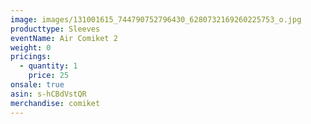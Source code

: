 ```yaml
---
image: images/131001615_744790752796430_6280732169260225753_o.jpg
producttype: Sleeves
eventName: Air Comiket 2
weight: 0
pricings:
  - quantity: 1
    price: 25
onsale: true
asin: s-hCBdVstQR
merchandise: comiket
---
```

